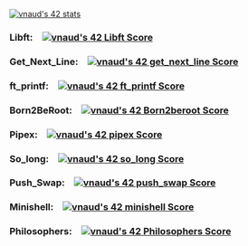 [![vnaud's 42 stats](https://badge42.vercel.app/api/v2/cl59k5sip004909muemwgz69i/stats?cursusId=21&coalitionId=219)](https://github.com/JaeSeoKim/badge42)  
### Libft:&emsp;[![vnaud's 42 Libft Score](https://badge42.vercel.app/api/v2/cl59k5sip004909muemwgz69i/project/2544386)](https://github.com/JaeSeoKim/badge42)  
### Get_Next_Line:&emsp;[![vnaud's 42 get_next_line Score](https://badge42.vercel.app/api/v2/cl59k5sip004909muemwgz69i/project/2558138)](https://github.com/JaeSeoKim/badge42)  
### ft_printf:&emsp;[![vnaud's 42 ft_printf Score](https://badge42.vercel.app/api/v2/cl59k5sip004909muemwgz69i/project/2558137)](https://github.com/JaeSeoKim/badge42)  
### Born2BeRoot:&emsp;[![vnaud's 42 Born2beroot Score](https://badge42.vercel.app/api/v2/cl59k5sip004909muemwgz69i/project/2558136)](https://github.com/JaeSeoKim/badge42)  
### Pipex:&emsp;[![vnaud's 42 pipex Score](https://badge42.vercel.app/api/v2/cl59k5sip004909muemwgz69i/project/2569244)](https://github.com/JaeSeoKim/badge42)  
### So_long:&emsp;[![vnaud's 42 so_long Score](https://badge42.vercel.app/api/v2/cl59k5sip004909muemwgz69i/project/2576266)](https://github.com/JaeSeoKim/badge42)  
### Push_Swap:&emsp;[![vnaud's 42 push_swap Score](https://badge42.vercel.app/api/v2/cl59k5sip004909muemwgz69i/project/2569152)](https://github.com/JaeSeoKim/badge42)  
### Minishell:&emsp;[![vnaud's 42 minishell Score](https://badge42.vercel.app/api/v2/cl59k5sip004909muemwgz69i/project/2593607)](https://github.com/JaeSeoKim/badge42)  
### Philosophers:&emsp;[![vnaud's 42 Philosophers Score](https://badge42.vercel.app/api/v2/cl59k5sip004909muemwgz69i/project/2593606)](https://github.com/JaeSeoKim/badge42)  

